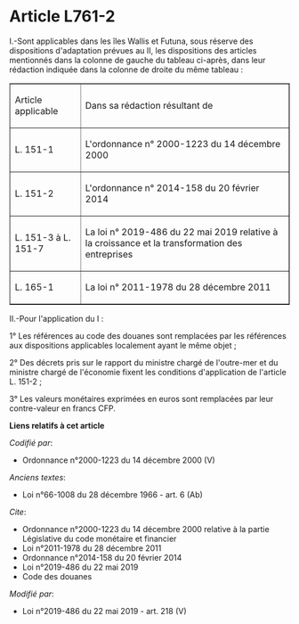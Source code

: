 # Article L761-2

I.-Sont applicables dans les îles Wallis et Futuna, sous réserve des dispositions d'adaptation prévues au II, les
dispositions des articles mentionnés dans la colonne de gauche du tableau ci-après, dans leur rédaction indiquée dans la
colonne de droite du même tableau :

<table border="1">
  <tbody>
    <tr>
      <td align="left">

Article applicable</td>
      <td align="left">

Dans sa rédaction résultant de</td>
    </tr>
    <tr>
      <td align="left">

L. 151-1</td>
      <td align="left">

L'ordonnance n° 2000-1223 du 14 décembre 2000
</td>
    </tr>
    <tr>
      <td align="left">

L. 151-2</td>
      <td align="left">

L'ordonnance n° 2014-158 du 20 février 2014
</td>
    </tr>
    <tr>
      <td align="left">

L. 151-3 à L. 151-7</td>
      <td align="left">

La loi n° 2019-486 du 22 mai 2019 relative à la croissance et la transformation des entreprises</td>
    </tr>
    <tr>
      <td align="left">

L. 165-1</td>
      <td align="left">

La loi n° 2011-1978 du 28 décembre 2011
</td>
    </tr>
  </tbody>
</table>

II.-Pour l'application du I :

1° Les références au code des douanes sont remplacées par les références aux dispositions applicables localement ayant le
même objet ;

2° Des décrets pris sur le rapport du ministre chargé de l'outre-mer et du ministre chargé de l'économie fixent les
conditions d'application de l'article L. 151-2 ;

3° Les valeurs monétaires exprimées en euros sont remplacées par leur contre-valeur en francs CFP.

**Liens relatifs à cet article**

_Codifié par_:

  - Ordonnance n°2000-1223 du 14 décembre 2000 (V)

_Anciens textes_:

  - Loi n°66-1008 du 28 décembre 1966 - art. 6 (Ab)

_Cite_:

  - Ordonnance n°2000-1223 du 14 décembre 2000 relative à la partie Législative du code monétaire et financier
  - Loi n°2011-1978 du 28 décembre 2011
  - Ordonnance n°2014-158 du 20 février 2014
  - Loi n°2019-486 du 22 mai 2019
  - Code des douanes

_Modifié par_:

  - Loi n°2019-486 du 22 mai 2019 - art. 218 (V)
